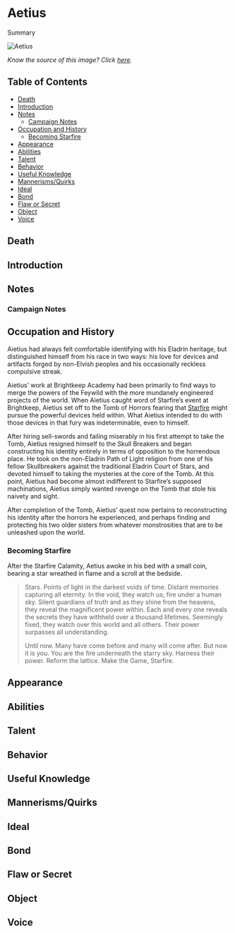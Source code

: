 # Aetius <!-- omit in toc -->

Summary

![Aetius](https://db4sgowjqfwig.cloudfront.net/images/4523570/90EF0862-0707-4C56-981F-33626328D2BB.jpeg)

_Know the source of this image? Click [here](https://airtable.com/shr3qtfCwGUUMYQqI)._

## Table of Contents <!-- omit in toc -->

- [Death](#Death)
- [Introduction](#Introduction)
- [Notes](#Notes)
  - [Campaign Notes](#Campaign-Notes)
- [Occupation and History](#Occupation-and-History)
  - [Becoming Starfire](#Becoming-Starfire)
- [Appearance](#Appearance)
- [Abilities](#Abilities)
- [Talent](#Talent)
- [Behavior](#Behavior)
- [Useful Knowledge](#Useful-Knowledge)
- [Mannerisms/Quirks](#MannerismsQuirks)
- [Ideal](#Ideal)
- [Bond](#Bond)
- [Flaw or Secret](#Flaw-or-Secret)
- [Object](#Object)
- [Voice](#Voice)

## Death

## Introduction

## Notes

### Campaign Notes

## Occupation and History

Aietius had always felt comfortable identifying with his Eladrin heritage, but distinguished himself from his race in two ways: his love for devices and artifacts forged by non-Elvish peoples and his occasionally reckless compulsive streak.

Aietius’ work at Brightkeep Academy had been primarily to find ways to merge the powers of the Feywild with the more mundanely engineered projects of the world. When Aietius caught word of Starfire’s event at Brightkeep, Aietius set off to the Tomb of Horrors fearing that [Starfire](/Characters/Starfire.md) might pursue the powerful devices held within. What Aietius intended to do with those devices in that fury was indeterminable, even to himself.

After hiring sell-swords and failing miserably in his first attempt to take the Tomb, Aietius resigned himself to the Skull Breakers and began constructing his identity entirely in terms of opposition to the horrendous place. He took on the non-Eladrin Path of Light religion from one of his fellow Skullbreakers against the traditional Eladrin Court of Stars, and devoted himself to taking the mysteries at the core of the Tomb. At this point, Aietius had become almost indifferent to Starfire’s supposed machinations, Aietius simply wanted revenge on the Tomb that stole his naivety and sight.

After completion of the Tomb, Aietius’ quest now pertains to reconstructing his identity after the horrors he experienced, and perhaps finding and protecting his two older sisters from whatever monstrosities that are to be unleashed upon the world.

### Becoming Starfire

After the Starfire Calamity, Aetius awoke in his bed with a small coin, bearing a star wreathed in flame and a scroll at the bedside.

>Stars. Points of light in the darkest voids of time. Distant memories capturing all eternity. In the void, they watch us; fire under a human sky. Silent guardians of truth and as they shine from the heavens, they reveal the magnificent power within. Each and every one reveals the secrets they have withheld over a thousand lifetimes. Seemingly fixed, they watch over this world and all others. Their power surpasses all understanding.
>
>Until now. Many have come before and many will come after. But now it is you. You are the fire underneath the starry sky. Harness their power. Reform the lattice. Make the Game, Starfire.

## Appearance

## Abilities

## Talent

## Behavior

## Useful Knowledge

## Mannerisms/Quirks

## Ideal

## Bond

## Flaw or Secret

## Object

## Voice

